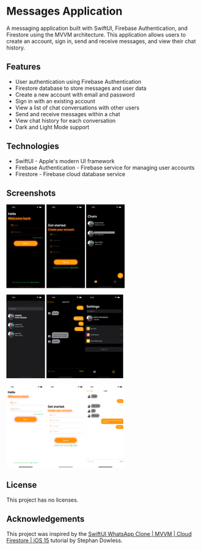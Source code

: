 # Messages Application

A messaging application built with SwiftUI, Firebase Authentication, and Firestore using the MVVM architecture. 
This application allows users to create an account, sign in, send and receive messages, and view their chat history.

## Features

- User authentication using Firebase Authentication
- Firestore database to store messages and user data
- Create a new account with email and password
- Sign in with an existing account
- View a list of chat conversations with other users
- Send and receive messages within a chat
- View chat history for each conversation
- Dark and Light Mode support

## Technologies
- SwiftUI - Apple's modern UI framework
- Firebase Authentication - Firebase service for managing user accounts
- Firestore - Firebase cloud database service

## Screenshots

<img src="https://github.com/Martin-Nordeback/Messages/blob/main/ChatAppSwiftUI/Screenshots/Simulator%20Screenshot%20-%20iPhone%2014%20Pro%20-%202023-04-25%20at%2013.05.53.png?raw=true" alt="Calculator" style="width: 20%; height: auto;"> <img src="https://github.com/Martin-Nordeback/Messages/blob/main/ChatAppSwiftUI/Screenshots/Simulator%20Screenshot%20-%20iPhone%2014%20Pro%20-%202023-04-25%20at%2013.06.06.png?raw=true" alt="Calculator" style="width: 20%; height: auto;"> <img src="https://github.com/Martin-Nordeback/Messages/blob/main/ChatAppSwiftUI/Screenshots/Simulator%20Screenshot%20-%20iPhone%2014%20Pro%20-%202023-04-25%20at%2013.03.12.png?raw=true" alt="Calculator" style="width: 20%; height: auto;">

<img src="https://github.com/Martin-Nordeback/Messages/blob/main/ChatAppSwiftUI/Screenshots/Simulator%20Screenshot%20-%20iPhone%2014%20Pro%20-%202023-04-25%20at%2013.03.16.png?raw=true" alt="Calculator" style="width: 20%; height: auto;"> <img src="https://github.com/Martin-Nordeback/Messages/blob/main/ChatAppSwiftUI/Screenshots/Simulator%20Screenshot%20-%20iPhone%2014%20Pro%20-%202023-04-25%20at%2013.05.42.png?raw=true" alt="Calculator" style="width: 20%; height: auto;"><img src="https://github.com/Martin-Nordeback/Messages/blob/main/ChatAppSwiftUI/Screenshots/senasteDarkmode.png?raw=true" alt="Calculator" style="width: 20%; height: auto;">

<img src="https://github.com/Martin-Nordeback/Messages/blob/main/ChatAppSwiftUI/Screenshots/Simulator%20Screenshot%20-%20iPhone%2014%20Plus%20-%202023-04-25%20at%2013.05.59.png?raw=true" alt="Calculator" style="width: 20%; height: auto;"> <img src="https://github.com/Martin-Nordeback/Messages/blob/main/ChatAppSwiftUI/Screenshots/Simulator%20Screenshot%20-%20iPhone%2014%20Plus%20-%202023-04-25%20at%2013.06.04.png?raw=true" alt="Calculator" style="width: 20%; height: auto;"> <img src="https://github.com/Martin-Nordeback/Messages/blob/main/ChatAppSwiftUI/Screenshots/Simulator%20Screenshot%20-%20iPhone%2014%20Plus%20-%202023-04-25%20at%2013.05.40.png?raw=true" alt="Calculator" style="width: 20%; height: auto;">

## License

This project has no licenses.

## Acknowledgements

This project was inspired by the [SwiftUI WhatsApp Clone | MVVM | Cloud Firestore | iOS 15](https://appstuff.teachable.com/p/swiftui-chat-pro) tutorial by Stephan Dowless.
